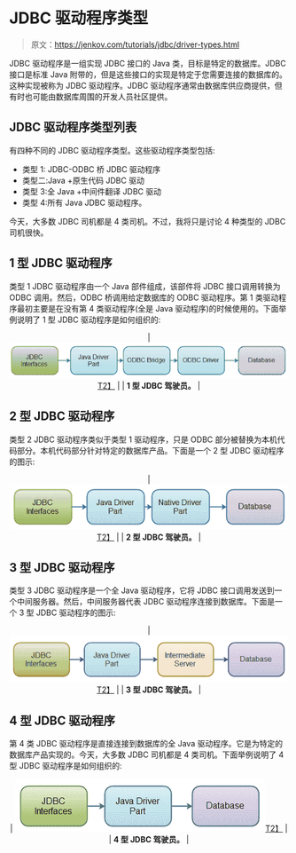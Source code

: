 # JDBC 驱动程序类型

> 原文：<https://jenkov.com/tutorials/jdbc/driver-types.html>

JDBC 驱动程序是一组实现 JDBC 接口的 Java 类，目标是特定的数据库。JDBC 接口是标准 Java 附带的，但是这些接口的实现是特定于您需要连接的数据库的。这种实现被称为 JDBC 驱动程序。JDBC 驱动程序通常由数据库供应商提供，但有时也可能由数据库周围的开发人员社区提供。

## JDBC 驱动程序类型列表

有四种不同的 JDBC 驱动程序类型。这些驱动程序类型包括:

*   类型 1: JDBC-ODBC 桥 JDBC 驱动程序
*   类型二:Java +原生代码 JDBC 驱动
*   类型 3:全 Java +中间件翻译 JDBC 驱动
*   类型 4:所有 Java JDBC 驱动程序。

今天，大多数 JDBC 司机都是 4 类司机。不过，我将只是讨论 4 种类型的 JDBC 司机很快。

## 1 型 JDBC 驱动程序

类型 1 JDBC 驱动程序由一个 Java 部件组成，该部件将 JDBC 接口调用转换为 ODBC 调用。然后，ODBC 桥调用给定数据库的 ODBC 驱动程序。第 1 类驱动程序最初主要是在没有第 4 类驱动程序(全是 Java 驱动程序)的时候使用的。下面举例说明了 1 型 JDBC 驱动程序是如何组织的:

<center>

| [![Type 1 JDBC driver.](img/8ab559af86cd4b1879a93c89599e487c.png)T2】](/images/java-jdbc/driver-type-1.png) |
| **1 型 JDBC 驾驶员。** |

</center>

## 2 型 JDBC 驱动程序

类型 2 JDBC 驱动程序类似于类型 1 驱动程序，只是 ODBC 部分被替换为本机代码部分。本机代码部分针对特定的数据库产品。下面是一个 2 型 JDBC 驱动程序的图示:

<center>

| [![Type 2 JDBC driver.](img/c52a8703dd746f53f31b178e7ac668e1.png)T2】](/images/java-jdbc/driver-type-2.png) |
| **2 型 JDBC 驾驶员。** |

</center>

## 3 型 JDBC 驱动程序

类型 3 JDBC 驱动程序是一个全 Java 驱动程序，它将 JDBC 接口调用发送到一个中间服务器。然后，中间服务器代表 JDBC 驱动程序连接到数据库。下面是一个 3 型 JDBC 驱动程序的图示:

<center>

| [![Type 3 JDBC driver.](img/d6e5040774374df7a8829512ff9271a3.png)T2】](/images/java-jdbc/driver-type-3.png) |
| **3 型 JDBC 驾驶员。** |

</center>

## 4 型 JDBC 驱动程序

第 4 类 JDBC 驱动程序是直接连接到数据库的全 Java 驱动程序。它是为特定的数据库产品实现的。今天，大多数 JDBC 司机都是 4 类司机。下面举例说明了 4 型 JDBC 驱动程序是如何组织的:

<center>

| [![Type 4 JDBC driver.](img/1cb70c8269ced000ed93243062828c6d.png)T2】](/images/java-jdbc/driver-type-4.png) |
| **4 型 JDBC 驾驶员。** |

</center>
